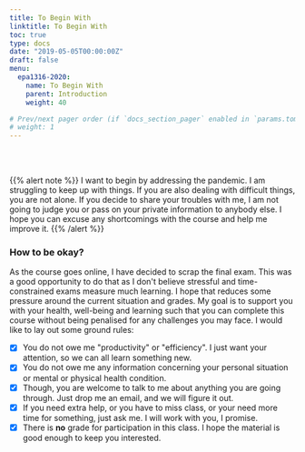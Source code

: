 ```yaml
---
title: To Begin With
linktitle: To Begin With
toc: true
type: docs
date: "2019-05-05T00:00:00Z"
draft: false
menu:
  epa1316-2020:
    name: To Begin With
    parent: Introduction
    weight: 40

# Prev/next pager order (if `docs_section_pager` enabled in `params.toml`)
# weight: 1
---
```


<br/>
<br/>

{{% alert note %}}
I want to begin by addressing the pandemic. I am struggling to keep up with things. If you are also dealing with difficult things, you are not alone. If you decide to share your troubles with me, I am not going to judge you or pass on your private information to anybody else. I hope you can excuse any shortcomings with the course and help me improve it.
{{% /alert %}}

### How to be okay?

As the course goes online, I have decided to scrap the final exam. This was a good opportunity to do that as I don't believe stressful and time-constrained exams measure much learning. I hope that reduces some pressure around the current situation and grades. My goal is to support you with your health, well-being and learning such that you can complete this course without being penalised for any challenges you may face. I would like to lay out some ground rules:

- [x] You do not owe me "productivity" or "efficiency". I just want your attention, so we can all learn something new.
- [x] You do not owe me any information concerning your personal situation or mental or physical health condition.
- [x] Though, you are welcome to talk to me about anything you are going through. Just drop me an email, and we will figure it out.
- [x] If you need extra help, or you have to miss class, or your need more time for something, just ask me. I will work with you, I promise.
- [x] There is **no** grade for participation in this class. I hope the material is good enough to keep you interested.
